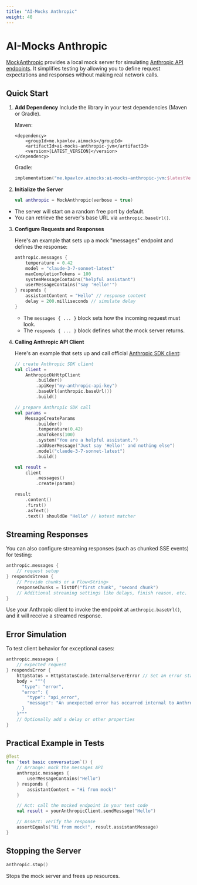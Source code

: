 ```yaml
---
title: "AI-Mocks Anthropic"
weight: 40
---
```


# AI-Mocks Anthropic

[MockAnthropic](https://github.com/kpavlov/ai-mocks/blob/main/ai-mocks-anthropic/src/commonMain/kotlin/me/kpavlov/aimocks/anthropic/MockAnthropic.kt) provides a local mock server for simulating [Anthropic API endpoints](https://docs.anthropic.com/en/api). It simplifies testing by allowing you to define request expectations and responses without making real network calls.

## Quick Start

1. **Add Dependency**
   Include the library in your test dependencies (Maven or Gradle).

    Maven:
    ```
    <dependency>
        <groupId>me.kpavlov.aimocks</groupId>
        <artifactId>ai-mocks-anthropic-jvm</artifactId>
        <version>[LATEST_VERSION]</version>
    </dependency>
    ```
   Gradle:
    ```kotlin
    implementation("me.kpavlov.aimocks:ai-mocks-anthropic-jvm:$latestVersion")
    ```

2. **Initialize the Server**
   ```kotlin
   val anthropic = MockAnthropic(verbose = true)
   ```
  - The server will start on a random free port by default.
  - You can retrieve the server's base URL via `anthropic.baseUrl()`.

3. **Configure Requests and Responses**

   Here's an example that sets up a mock "messages" endpoint and defines the response:
    ```kotlin
    anthropic.messages {
        temperature = 0.42
        model = "claude-3-7-sonnet-latest"
        maxCompletionTokens = 100
        systemMessageContains("helpful assistant")
        userMessageContains("say 'Hello!'")
    } responds {
        assistantContent = "Hello" // response content
        delay = 200.milliseconds // simulate delay
    }
    ```
    - The `messages { ... }` block sets how the incoming request must look.
    - The `responds { ... }` block defines what the mock server returns.


4. **Calling Anthropic API Client**

    Here's an example that sets up and call official [Anthropic SDK client](https://github.com/anthropics/anthropic-sdk-java):
    ```kotlin
    // create Anthropic SDK client
    val client =
        AnthropicOkHttpClient
            .builder()
            .apiKey("my-anthropic-api-key")
            .baseUrl(anthropic.baseUrl())
            .build()

    // prepare Anthropic SDK call
    val params =
        MessageCreateParams
            .builder()
            .temperature(0.42)
            .maxTokens(100)
            .system("You are a helpful assistant.")
            .addUserMessage("Just say 'Hello!' and nothing else")
            .model("claude-3-7-sonnet-latest")
            .build()

    val result =
        client
            .messages()
            .create(params)

    result
        .content()
        .first()
        .asText()
        .text() shouldBe "Hello" // kotest matcher
    ```

## Streaming Responses

You can also configure streaming responses (such as chunked SSE events) for testing:

```kotlin
anthropic.messages {
    // request setup
} respondsStream {
    // Provide chunks or a Flow<String>
    responseChunks = listOf("first chunk", "second chunk")
    // Additional streaming settings like delays, finish reason, etc.
}
```

Use your Anthropic client to invoke the endpoint at `anthropic.baseUrl()`, and it will receive a streamed response.

## Error Simulation

To test client behavior for exceptional cases:

```kotlin
anthropic.messages {
    // expected request
} respondsError {
    httpStatus = HttpStatusCode.InternalServerError // Set an error status code
    body = """{
      "type": "error",
      "error": {
        "type": "api_error",
        "message": "An unexpected error has occurred internal to Anthropic's systems."
      }
    }"""
    // Optionally add a delay or other properties
}
```

## Practical Example in Tests

```kotlin
@Test
fun `test basic conversation`() {
    // Arrange: mock the messages API
    anthropic.messages {
        userMessageContains("Hello")
    } responds {
        assistantContent = "Hi from mock!"
    }

    // Act: call the mocked endpoint in your test code
    val result = yourAnthropicClient.sendMessage("Hello")

    // Assert: verify the response
    assertEquals("Hi from mock!", result.assistantMessage)
}
```

## Stopping the Server

```kotlin
anthropic.stop()
```

Stops the mock server and frees up resources.
